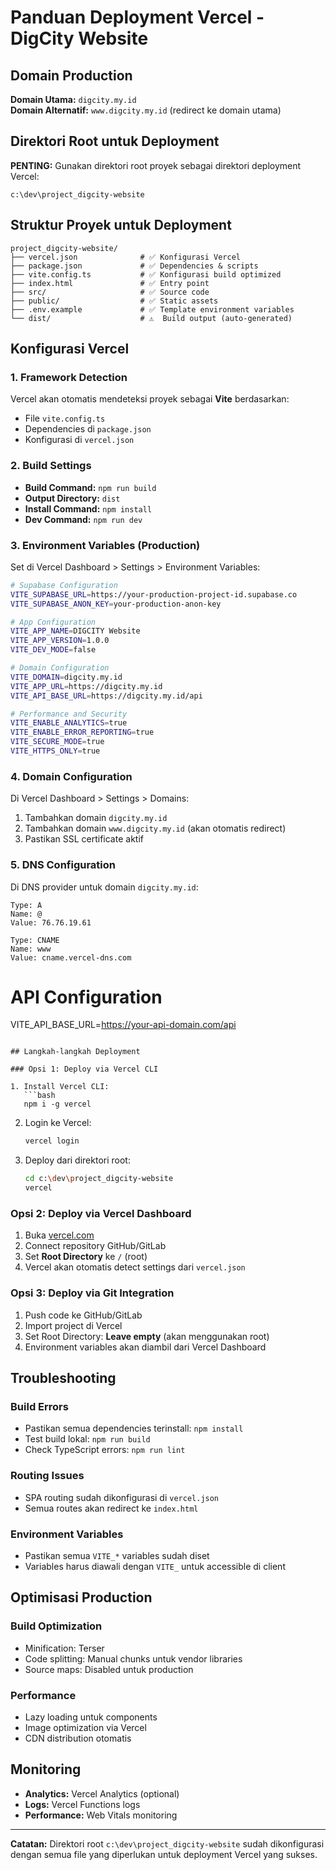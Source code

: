 # Panduan Deployment Vercel - DigCity Website

## Domain Production

**Domain Utama:** `digcity.my.id`  
**Domain Alternatif:** `www.digcity.my.id` (redirect ke domain utama)

## Direktori Root untuk Deployment

**PENTING:** Gunakan direktori root proyek sebagai direktori deployment Vercel:

```
c:\dev\project_digcity-website
```

## Struktur Proyek untuk Deployment

```
project_digcity-website/
├── vercel.json              # ✅ Konfigurasi Vercel
├── package.json             # ✅ Dependencies & scripts
├── vite.config.ts           # ✅ Konfigurasi build optimized
├── index.html               # ✅ Entry point
├── src/                     # ✅ Source code
├── public/                  # ✅ Static assets
├── .env.example             # ✅ Template environment variables
└── dist/                    # ⚠️  Build output (auto-generated)
```

## Konfigurasi Vercel

### 1. Framework Detection
Vercel akan otomatis mendeteksi proyek sebagai **Vite** berdasarkan:
- File `vite.config.ts`
- Dependencies di `package.json`
- Konfigurasi di `vercel.json`

### 2. Build Settings
- **Build Command:** `npm run build`
- **Output Directory:** `dist`
- **Install Command:** `npm install`
- **Dev Command:** `npm run dev`

### 3. Environment Variables (Production)
Set di Vercel Dashboard > Settings > Environment Variables:

```bash
# Supabase Configuration
VITE_SUPABASE_URL=https://your-production-project-id.supabase.co
VITE_SUPABASE_ANON_KEY=your-production-anon-key

# App Configuration
VITE_APP_NAME=DIGCITY Website
VITE_APP_VERSION=1.0.0
VITE_DEV_MODE=false

# Domain Configuration
VITE_DOMAIN=digcity.my.id
VITE_APP_URL=https://digcity.my.id
VITE_API_BASE_URL=https://digcity.my.id/api

# Performance and Security
VITE_ENABLE_ANALYTICS=true
VITE_ENABLE_ERROR_REPORTING=true
VITE_SECURE_MODE=true
VITE_HTTPS_ONLY=true
```

### 4. Domain Configuration

Di Vercel Dashboard > Settings > Domains:
1. Tambahkan domain `digcity.my.id`
2. Tambahkan domain `www.digcity.my.id` (akan otomatis redirect)
3. Pastikan SSL certificate aktif

### 5. DNS Configuration

Di DNS provider untuk domain `digcity.my.id`:
```
Type: A
Name: @
Value: 76.76.19.61

Type: CNAME
Name: www
Value: cname.vercel-dns.com
```
# API Configuration
VITE_API_BASE_URL=https://your-api-domain.com/api
```

## Langkah-langkah Deployment

### Opsi 1: Deploy via Vercel CLI

1. Install Vercel CLI:
   ```bash
   npm i -g vercel
   ```

2. Login ke Vercel:
   ```bash
   vercel login
   ```

3. Deploy dari direktori root:
   ```bash
   cd c:\dev\project_digcity-website
   vercel
   ```

### Opsi 2: Deploy via Vercel Dashboard

1. Buka [vercel.com](https://vercel.com)
2. Connect repository GitHub/GitLab
3. Set **Root Directory** ke `/` (root)
4. Vercel akan otomatis detect settings dari `vercel.json`

### Opsi 3: Deploy via Git Integration

1. Push code ke GitHub/GitLab
2. Import project di Vercel
3. Set Root Directory: **Leave empty** (akan menggunakan root)
4. Environment variables akan diambil dari Vercel Dashboard

## Troubleshooting

### Build Errors
- Pastikan semua dependencies terinstall: `npm install`
- Test build lokal: `npm run build`
- Check TypeScript errors: `npm run lint`

### Routing Issues
- SPA routing sudah dikonfigurasi di `vercel.json`
- Semua routes akan redirect ke `index.html`

### Environment Variables
- Pastikan semua `VITE_*` variables sudah diset
- Variables harus diawali dengan `VITE_` untuk accessible di client

## Optimisasi Production

### Build Optimization
- Minification: Terser
- Code splitting: Manual chunks untuk vendor libraries
- Source maps: Disabled untuk production

### Performance
- Lazy loading untuk components
- Image optimization via Vercel
- CDN distribution otomatis

## Monitoring

- **Analytics:** Vercel Analytics (optional)
- **Logs:** Vercel Functions logs
- **Performance:** Web Vitals monitoring

---

**Catatan:** Direktori root `c:\dev\project_digcity-website` sudah dikonfigurasi dengan semua file yang diperlukan untuk deployment Vercel yang sukses.